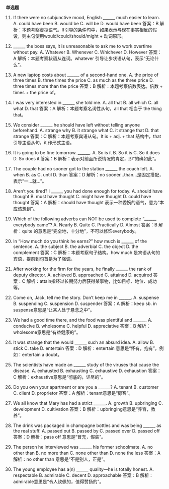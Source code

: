 **单选题**

11. If there were no subjunctive mood, English ______ much easier to learn.
A. could have been  B. would be  C. will be   D. would have been
答案：B
解析：本题考察虚拟语气。If引导的条件句中，如果表示与现在事实相反的假设，则主句使用would/could/should/might + 动词原形。

12. ______ the boss says, it is unreasonable to ask me to work overtime without pay.
A. Whatever  B. Whenever  C. Whichever  D. However
答案：A
解析：本题考察状语从连词。whatever 引导让步状语从句，表示“无论什么”。

13. A new laptop costs about ______ of a second-hand one.
A. the price of three times B. three times the price  C. as much as the three price D. three times more than the price
答案：B
解析：本题考察倍数表达。倍数 + times + the price of。

14. I was very interested in ______ she told me.
A. all that  B. all which  C. all what  D. that
答案：A
解析：本题考察名词性从句。all that 相当于 the thing that。

15. We consider ______ he should have left without telling anyone beforehand.
A. strange why B. it strange what  C. it strange that D. that strange
答案：C
解析：本题考察宾语从句。It is + adj. + that 结构中，that 引导主语从句，it 作形式主语。

16. It is going to be fine tomorrow. ______.
A. So is it  B. So it is  C. So it does  D. So does it
答案：B
解析：表示对前面所说情况的肯定，即“的确如此”。

17. The couple had no sooner got to the station ______ the coach left.
A. when  B. as  C. until  D. than
答案：D
解析：no sooner…than…是固定搭配，表示“一…就…”。

18. Aren’t you tired? I ______ you had done enough for today.
A. should have thought B. must have thought C. might have thought D. could have thought
答案：A
解析：should have thought 表示一种委婉的语气，意为“本应该想到”。

19. Which of the following adverbs can NOT be used to complete “______ everybody came”?
A. Nearly  B. Quite  C. Practically  D. Almost
答案：B
解析：quite 的意思是“完全地，十分地”，不可以修饰everybody。

20. In “How much do you think he earns?” how much is ______ of the sentence.
A. the subject  B. the adverbial  C. the object  D. the complement
答案：C
解析：本题考察句子结构。how much 是宾语从句的宾语，提前到句首是为了强调。

21. After working for the firm for the years, he finally ______ the rank of deputy director.
A. achieved  B. approached  C. attained  D. acquired
答案：C
解析：attain指经过长期努力后获得某事物，比如目标、地位、成功等。

22. Come on, Jack, tell me the story. Don’t keep me in ______.
A. suspense  B. suspending  C. suspension  D. suspender
答案：A
解析：keep sb. in suspense意思是“让某人处于悬念之中”。

23. We had a good time there, and the food was plentiful and ______.
A. conducive  B. wholesome  C. helpful  D. appreciative
答案：B
解析：wholesome意思是“有益健康的”。

24. It was strange that the would ______ such an absurd idea.
A. allow  B. stick  C. take  D. entertain
答案：D
解析：entertain 意思是“怀有，抱有”，例如：entertain a doubt。

25. The scientists have made an ______ study of the viruses that cause the disease.
A. exhausted  B. exhausting  C. exhaustive  D. exhaustion
答案：C
解析：exhaustive意思是“彻底的，详尽的”。

26. Do you own your apartment or are you a ______?
A. tenant  B. customer  C. client  D. proprietor
答案：A
解析：tenant意思是“房客”。

27. We all know that Mary has had a strict ______.
A. growth  B. upbringing  C. development  D. cultivation
答案：B
解析：upbringing意思是“养育，教养”。

28. The drink was packaged in champagne bottles and was being ______ as the real stuff.
A. passed out  B. passed by  C. passed over  D. passed off
答案：D
解析：pass off 意思是“冒充，假装”。

29. The person he interviewed was ______ his former schoolmate.
A. no other than  B. no more than  C. none other than  D. none the less
答案：A
解析：no other than 意思是“不是别人，正是”。

30. The young employee has a(n) ______ quality—he is totally honest.
A. respectable  B. admirable  C. decent  D. approachable
答案：B
解析：admirable意思是“令人钦佩的，值得赞扬的”。
